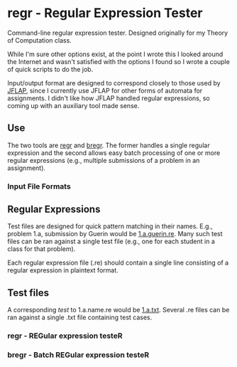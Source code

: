 # regr - Regular Expression Tester

Command-line regular expression tester. Designed originally for my Theory of Computation class.

While I'm sure other options exist, at the point I wrote this I looked around the Internet and wasn't satisfied with the options I found so I wrote a couple of quick scripts to do the job.

Input/output format are designed to correspond closely to those used by [JFLAP](https://www.jflap.org/), since I currently use JFLAP for other forms of automata for assignments. I didn't like how JFLAP handled regular expressions, so coming up with an auxiliary tool made sense.

## Use

The two tools are [regr](./regr.py) and [bregr](./bregr.sh). The former handles a single regular expression and the second allows easy batch processing of one or more regular expressions (e.g., multiple submissions of a problem in an assignment).

### Input File Formats

## Regular Expressions
Test files are designed for quick pattern matching in their names. E.g., problem 1.a, submission by Guerin would be [1.a.guerin.re](./test/1.a.guerin.re). Many such test files can be ran against a single test file (e.g., one for each student in a class for that problem).

Each regular expression file (.re) should contain a single line consisting of a regular expression in plaintext format.

## Test files
A corresponding *test* to 1.a.name.re would be [1.a.txt](./test/1.a.txt). Several .re files can be ran against a single .txt file containing test cases.

### regr - REGular expression testeR

### bregr - Batch REGular expression testeR


